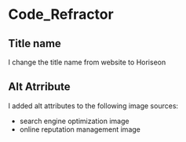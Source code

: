 # Code_Refractor

## Title name
I change the title name from website to Horiseon

## Alt Atrribute
I added alt attributes to the following image sources:
* search engine optimization image
* online reputation management image